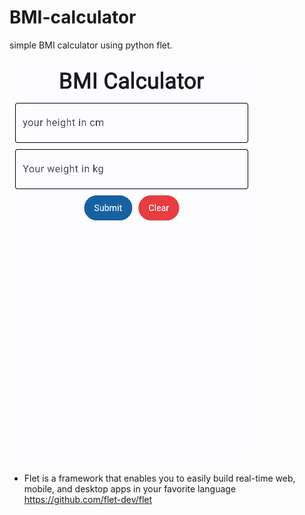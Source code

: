 # BMI-calculator
simple BMI calculator using python flet.

![](./calculator.png)
- Flet is a framework that enables you to easily build real-time web, mobile, and desktop apps in your favorite language
  https://github.com/flet-dev/flet
